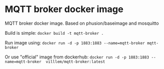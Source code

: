 MQTT broker docker image
========================

MQTT broker docker image. Based on phusion/baseimage and mosquitto

Build is simple:
``docker build -t mqtt-broker .``

Run image using:
``docker run -d -p 1883:1883 --name=mqtt-broker mqtt-broker``

Or use "official" image from dockerhub:
``docker run -d -p 1883:1883 --name=mqtt-broker  villlem/mqtt-broker:latest``
